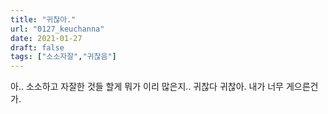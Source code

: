 ```yaml
---
title: "귀찮아."
url: "0127_keuchanna"
date: 2021-01-27
draft: false
tags: ["소소자잘","귀찮음"]
---
```

아.. 소소하고 자잘한 것들 할게 뭐가 이리 많은지.. 귀찮다 귀찮아. 내가 너무 게으른건가.
